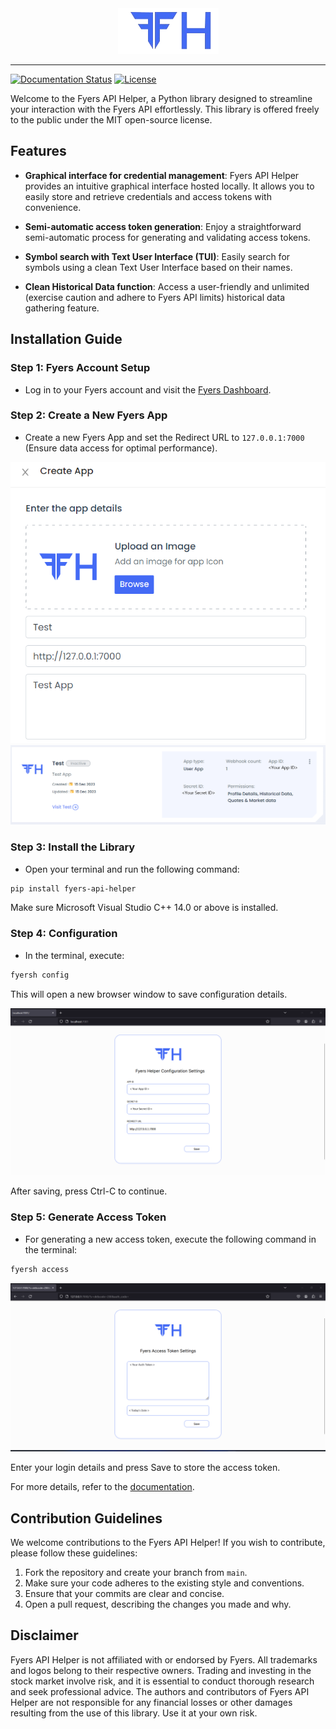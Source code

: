 <div align="center">
    <img src="images/config_logo.png"></img>
</div>

---
[![Documentation Status](https://readthedocs.org/projects/fyers-api-helper/badge/?version=latest)](https://fyers-api-helper.readthedocs.io/en/latest/?badge=latest)
[![License](https://img.shields.io/badge/license-MIT-blue)](/LICENSE)


Welcome to the Fyers API Helper, a Python library designed to streamline your interaction with the Fyers API effortlessly. This library is offered freely to the public under the MIT open-source license.

## Features

- **Graphical interface for credential management**: Fyers API Helper provides an intuitive graphical interface hosted locally. It allows you to easily store and retrieve credentials and access tokens with convenience.

- **Semi-automatic access token generation**: Enjoy a straightforward semi-automatic process for generating and validating access tokens.

- **Symbol search with Text User Interface (TUI)**: Easily search for symbols using a clean Text User Interface based on their names.

- **Clean Historical Data function**: Access a user-friendly and unlimited (exercise caution and adhere to Fyers API limits) historical data gathering feature.

## Installation Guide

### Step 1: Fyers Account Setup

- Log in to your Fyers account and visit the [Fyers Dashboard](https://myapi.fyers.in/dashboard).

### Step 2: Create a New Fyers App

- Create a new Fyers App and set the Redirect URL to `127.0.0.1:7000` (Ensure data access for optimal performance).

![Create App](images/Create%20App.png)
![Create App](images/Create%20App2.png)

### Step 3: Install the Library

- Open your terminal and run the following command:

```bash
pip install fyers-api-helper
```

Make sure Microsoft Visual Studio C++ 14.0 or above is installed.

### Step 4: Configuration

- In the terminal, execute:

```bash
fyersh config
```

This will open a new browser window to save configuration details.

![Configuration](images/Configuration.png)

After saving, press Ctrl-C to continue.

### Step 5: Generate Access Token

- For generating a new access token, execute the following command in the terminal:

```bash
fyersh access
```

![Access](images/Access.png)

Enter your login details and press Save to store the access token.

For more details, refer to the [documentation](https://fyers-api-helper.readthedocs.io/en/latest/#/).

## Contribution Guidelines

We welcome contributions to the Fyers API Helper! If you wish to contribute, please follow these guidelines:

1. Fork the repository and create your branch from `main`.
2. Make sure your code adheres to the existing style and conventions.
3. Ensure that your commits are clear and concise.
4. Open a pull request, describing the changes you made and why.

## Disclaimer

Fyers API Helper is not affiliated with or endorsed by Fyers. All trademarks and logos belong to their respective owners. Trading and investing in the stock market involve risk, and it is essential to conduct thorough research and seek professional advice. The authors and contributors of Fyers API Helper are not responsible for any financial losses or other damages resulting from the use of this library. Use it at your own risk.